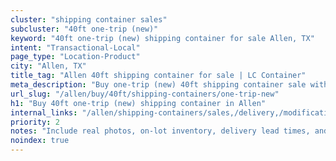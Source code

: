 ```yaml
---
cluster: "shipping container sales"
subcluster: "40ft one-trip (new)"
keyword: "40ft one-trip (new) shipping container for sale Allen, TX"
intent: "Transactional-Local"
page_type: "Location-Product"
city: "Allen, TX"
title_tag: "Allen 40ft shipping container for sale | LC Container"
meta_description: "Buy one-trip (new) 40ft shipping container sale with local delivery in Allen, TX. LC Container — local Since 2003. Request a fast quote today."
url_slug: "/allen/buy/40ft/shipping-containers/one-trip-new"
h1: "Buy 40ft one-trip (new) shipping container in Allen"
internal_links: "/allen/shipping-containers/sales,/delivery,/modifications"
priority: 2
notes: "Include real photos, on-lot inventory, delivery lead times, and financing info."
noindex: true
---
```


<!-- TODO: Add unique city/inventory copy, images, and internal links here. -->
